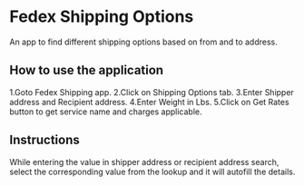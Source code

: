 # Fedex Shipping Options

An app to find different shipping options based on from and to address.

## How to use the application

1.Goto Fedex Shipping app.
2.Click on Shipping Options tab.
3.Enter Shipper address and Recipient address.
4.Enter Weight in Lbs.
5.Click on Get Rates button to get service name and charges applicable.

## Instructions

While entering the value in shipper address or recipient address search, select the corresponding value from the lookup and it will autofill the details.
